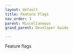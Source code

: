 ```yaml
---
layout: default
title: Feature Flags
nav_order: 1
parent: Miscellaneous
grand_parent: Developer Guide

---
```

Feature flags

